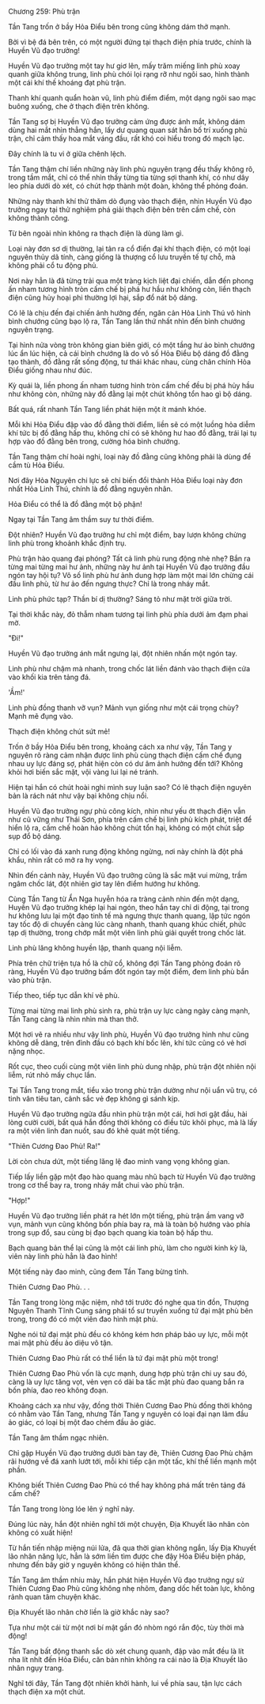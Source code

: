 




Chương 259: Phù trận


Tần Tang trốn ở bầy Hỏa Điểu bên trong cũng không dám thở mạnh.

Bởi vì bệ đá bên trên, có một người đứng tại thạch điện phía trước, chính là Huyền Vũ đạo trưởng!

Huyền Vũ đạo trưởng một tay hư giơ lên, mấy trăm miếng linh phù xoay quanh giữa không trung, linh phù chói lọi rạng rỡ như ngôi sao, hình thành một cái khí thế khoáng đạt phù trận.

Thanh khí quanh quẩn hoàn vũ, linh phù điểm điểm, một dạng ngôi sao mạc buông xuống, che ở thạch điện trên không.

Tần Tang sợ bị Huyền Vũ đạo trưởng cảm ứng được ánh mắt, không dám dùng hai mắt nhìn thẳng hắn, lấy dư quang quan sát hắn bố trí xuống phù trận, chỉ cảm thấy hoa mắt váng đầu, rất khó coi hiểu trong đó mạch lạc.

Đây chính là tu vi ở giữa chênh lệch.

Tần Tang thậm chí liền những này linh phù nguyên trạng đều thấy không rõ, trong tầm mắt, chỉ có thể nhìn thấy từng tia từng sợi thanh khí, có như dây leo phía dưới dò xét, có chút hợp thành một đoàn, không thể phỏng đoán.

Những này thanh khí thử thăm dò đụng vào thạch điện, nhìn Huyền Vũ đạo trưởng ngay tại thử nghiệm phá giải thạch điện bên trên cấm chế, còn không thành công.

Từ bên ngoài nhìn không ra thạch điện là dùng làm gì.

Loại này đơn sơ dị thường, lại tản ra cổ điển đại khí thạch điện, có một loại nguyên thủy dã tính, càng giống là thượng cổ lưu truyền tế tự chỗ, mà không phải cổ tu động phủ.

Nơi này hẳn là đã từng trải qua một tràng kịch liệt đại chiến, dẫn đến phong ấn nham tương hình tròn cấm chế bị phá hư hầu như không còn, liền thạch điện cũng hủy hoại phi thường lợi hại, sắp đổ nát bộ dáng.

Có lẽ là chịu đến đại chiến ảnh hưởng đến, ngăn cản Hỏa Linh Thú vô hình bình chướng cũng bạo lộ ra, Tần Tang lần thứ nhất nhìn đến bình chướng nguyên trạng.

Tại hình nửa vòng tròn không gian biên giới, có một tầng hư ảo bình chướng lúc ẩn lúc hiện, cả cái bình chướng là do vô số Hỏa Điểu bộ dáng đồ đằng tạo thành, đồ đằng rất sống động, tư thái khác nhau, cùng chân chính Hỏa Điểu giống nhau như đúc.

Kỳ quái là, liền phong ấn nham tương hình tròn cấm chế đều bị phá hủy hầu như không còn, những này đồ đằng lại một chút không tổn hao gì bộ dáng.

Bất quá, rất nhanh Tần Tang liền phát hiện một ít mánh khóe.

Mỗi khi Hỏa Điểu đập vào đồ đằng thời điểm, liền sẽ có một luồng hỏa diễm khí tức bị đồ đằng hấp thu, không chỉ có sẽ không hư hao đồ đằng, trái lại tụ hợp vào đồ đằng bên trong, cường hóa bình chướng.

Tần Tang thậm chí hoài nghi, loại này đồ đằng cũng không phải là dùng để cầm tù Hỏa Điểu.

Nơi đây Hỏa Nguyên chi lực sẽ chỉ biến đổi thành Hỏa Điểu loại này đơn nhất Hỏa Linh Thú, chính là đồ đằng nguyên nhân.

Hỏa Điểu có thể là đồ đằng một bộ phận!

Ngay tại Tần Tang âm thầm suy tư thời điểm.

Đột nhiên? Huyền Vũ đạo trưởng hư chỉ một điểm, bay lượn không chừng linh phù trong khoảnh khắc định trụ.

Phù trận hào quang đại phóng? Tất cả linh phù rung động nhè nhẹ? Bắn ra từng mai từng mai hư ảnh, những này hư ảnh tại Huyền Vũ đạo trưởng đầu ngón tay hội tụ? Vô số linh phù hư ảnh dung hợp làm một mai lớn chừng cái đấu linh phù, từ hư ảo đến ngưng thực? Chỉ là trong nháy mắt.

Linh phù phức tạp? Thần bí dị thường? Sáng tỏ như mặt trời giữa trời.

Tại thời khắc này, đỏ thẫm nham tương tại linh phù phía dưới ảm đạm phai mờ.

"Đi!"

Huyền Vũ đạo trưởng ánh mắt ngưng lại, đột nhiên nhấn một ngón tay.

Linh phù như chậm mà nhanh, trong chốc lát liền đánh vào thạch điện cửa vào khối kia trên tảng đá.

'Ầm!'

Linh phù đồng thanh vỡ vụn? Mảnh vụn giống như một cái trọng chùy? Mạnh mẽ đụng vào.

Thạch điện không chút sứt mẻ!

Trốn ở bầy Hỏa Điểu bên trong, khoảng cách xa như vậy, Tần Tang y nguyên rõ ràng cảm nhận được linh phù cùng thạch điện cấm chế đụng nhau uy lực đáng sợ, phát hiện còn có dư âm ảnh hưởng đến tới? Không khỏi hơi biến sắc mặt, vội vàng lui lại né tránh.

Hiện tại hắn có chút hoài nghi mình suy luận sao? Có lẽ thạch điện nguyên bản là rách nát như vậy bại không chịu nổi.

Huyền Vũ đạo trưởng ngự phù công kích, nhìn như yếu ớt thạch điện vẫn như cũ vững như Thái Sơn, phía trên cấm chế bị linh phù kích phát, triệt để hiển lộ ra, cấm chế hoàn hảo không chút tổn hại, không có một chút sắp sụp đổ bộ dáng.

Chỉ có lối vào đá xanh rung động không ngừng, nơi này chính là đột phá khẩu, nhìn rất có mở ra hy vọng.

Nhìn đến cảnh này, Huyền Vũ đạo trưởng cũng là sắc mặt vui mừng, trầm ngâm chốc lát, đột nhiên giơ tay lên điểm hướng hư không.

Cùng Tần Tang từ Ẩn Nga huyễn hóa ra tràng cảnh nhìn đến một dạng, Huyền Vũ đạo trưởng khép lại hai ngón, theo hắn tay chỉ di động, tại trong hư không lưu lại một đạo tinh tế mà ngưng thực thanh quang, lập tức ngón tay tốc độ di chuyển càng lúc càng nhanh, thanh quang khúc chiết, phức tạp dị thường, trong chớp mắt một viên linh phù giải quyết trong chốc lát.

Linh phù lăng không huyền lập, thanh quang nội liễm.

Phía trên chữ triện tựa hồ là chữ cổ, không đợi Tần Tang phỏng đoán rõ ràng, Huyền Vũ đạo trưởng bấm đốt ngón tay một điểm, đem linh phù bắn vào phù trận.

Tiếp theo, tiếp tục dẫn khí vẽ phù.

Từng mai từng mai linh phù sinh ra, phù trận uy lực càng ngày càng mạnh, Tần Tang càng là nhìn nhìn mà than thở.

Một hơi vẽ ra nhiều như vậy linh phù, Huyền Vũ đạo trưởng hình như cũng không dễ dàng, trên đỉnh đầu có bạch khí bốc lên, khí tức cũng có vẻ hơi nặng nhọc.

Rốt cục, theo cuối cùng một viên linh phù dung nhập, phù trận đột nhiên nội liễm, rút nhỏ mấy chục lần.

Tại Tần Tang trong mắt, tiểu xảo trong phù trận dường như nội uẩn vũ trụ, có tinh vân tiêu tan, cảnh sắc vẻ đẹp không gì sánh kịp.

Huyền Vũ đạo trưởng ngửa đầu nhìn phù trận một cái, hơi hơi gật đầu, hài lòng cười cười, bất quá hắn đồng thời không có điều tức khôi phục, mà là lấy ra một viên linh đan nuốt, sau đó khẽ quát một tiếng.

"Thiên Cương Đao Phù! Ra!"

Lời còn chưa dứt, một tiếng lăng lệ đao minh vang vọng không gian.

Tiếp lấy liền gặp một đạo hào quang màu nhũ bạch từ Huyền Vũ đạo trưởng trong cơ thể bay ra, trong nháy mắt chui vào phù trận.

"Hợp!"

Huyền Vũ đạo trưởng liền phát ra hét lớn một tiếng, phù trận ầm vang vỡ vụn, mảnh vụn cũng không bốn phía bay ra, mà là toàn bộ hướng vào phía trong sụp đổ, sau cùng bị đạo bạch quang kia toàn bộ hấp thu.

Bạch quang bản thể lại cũng là một cái linh phù, làm cho người kinh kỳ là, viên này linh phù hẳn là đao hình!

Một tiếng này đao minh, cũng đem Tần Tang bừng tỉnh.

Thiên Cương Đao Phù. . .

Tần Tang trong lòng mặc niệm, nhớ tới trước đó nghe qua tin đồn, Thượng Nguyên Thanh Tĩnh Cung sáng phái tổ sư truyền xuống tứ đại mật phù bên trong, trong đó có một viên đao hình mật phù.

Nghe nói tứ đại mật phù đều có không kém hơn pháp bảo uy lực, mỗi một mai mật phù đều ảo diệu vô tận.

Thiên Cương Đao Phù rất có thể liền là tứ đại mật phù một trong!

Thiên Cương Đao Phù vốn là cực mạnh, dung hợp phù trận chi uy sau đó, càng là uy lực tăng vọt, vẻn vẹn có dài ba tấc mật phù đao quang bắn ra bốn phía, đao reo không đoạn.

Khoảng cách xa như vậy, đồng thời Thiên Cương Đao Phù đồng thời không có nhằm vào Tần Tang, nhưng Tần Tang y nguyên có loại đại nạn lâm đầu ảo giác, có loại bị một đao chém đầu ảo giác.

Tần Tang âm thầm ngạc nhiên.

Chỉ gặp Huyền Vũ đạo trưởng dưới bàn tay đè, Thiên Cương Đao Phù chậm rãi hướng về đá xanh lướt tới, mỗi khi tiếp cận một tấc, khí thế liền mạnh một phần.

Không biết Thiên Cương Đao Phù có thể hay không phá mất trên tảng đá cấm chế?

Tần Tang trong lòng lóe lên ý nghĩ này.

Đúng lúc này, hắn đột nhiên nghĩ tới một chuyện, Địa Khuyết lão nhân còn không có xuất hiện!

Từ hắn tiến nhập miệng núi lửa, đã qua thời gian không ngắn, lấy Địa Khuyết lão nhân năng lực, hẳn là sớm liền tìm được che đậy Hỏa Điểu biện pháp, nhưng đến bây giờ y nguyên không có hiện thân thể.

Tần Tang âm thầm nhíu mày, hắn phát hiện Huyền Vũ đạo trưởng ngự sử Thiên Cương Đao Phù cũng không nhẹ nhõm, đang dốc hết toàn lực, không rảnh quan tâm chuyện khác.

Địa Khuyết lão nhân chờ liền là giờ khắc này sao?

Tựa như một cái từ một nơi bí mật gần đó nhòm ngó rắn độc, tùy thời mà động!

Tần Tang bất động thanh sắc dò xét chung quanh, đập vào mắt đều là lít nha lít nhít đến Hỏa Điểu, căn bản nhìn không ra cái nào là Địa Khuyết lão nhân ngụy trang.

Nghĩ tới đây, Tần Tang đột nhiên khởi hành, lui về phía sau, tận lực cách thạch điện xa một chút.




